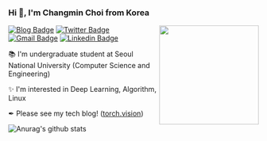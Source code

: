 ### Hi 👋, I'm Changmin Choi from Korea

<img align='right' src='https://torch.vision/assets/profile-placeholder.png' width='200"'>

[![Blog Badge](https://img.shields.io/badge/-torch.vision-EE4C2C?style=flat-square&logo=Pytorch&logoColor=white&link=https://torch.vision)](https://torch.vision)
[![Twitter Badge](https://img.shields.io/badge/-@ryul99__dev-1ca0f1?style=flat-square&labelColor=1ca0f1&logo=twitter&logoColor=white&link=https://twitter.com/ryul99_dev)](https://twitter.com/ryul99_dev)
[![Gmail Badge](https://img.shields.io/badge/-cmchoi9901@gmail.com-RED?style=flat-square&labelColor=RED&logo=Gmail&logoColor=white&link=mailto:cmchoi9901@gmail.com)](mailto:cmchoi9901@gmail.com)
[![Linkedin Badge](https://img.shields.io/badge/-ryul99-blue?style=flat-square&logo=Linkedin&logoColor=white&link=https://www.linkedin.com/in/ryul99/)](https://www.linkedin.com/in/ryul99)

📚 I'm undergraduate student at Seoul National University (Computer Science and Engineering)

✨ I'm interested in Deep Learning, Algorithm, Linux

✒ Please see my tech blog! ([torch.vision](torch.vision))

![Anurag's github stats](https://github-readme-stats.vercel.app/api?username=ryul99&count_private=true&show_icons=true&)
